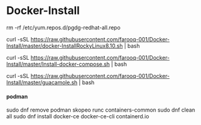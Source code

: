 # Docker-Install

rm  -rf  /etc/yum.repos.d/pgdg-redhat-all.repo

curl -sSL https://raw.githubusercontent.com/farooq-001/Docker-Install/master/docker-InstallRockyLinux8.10.sh | bash

curl -sSL https://raw.githubusercontent.com/farooq-001/Docker-Install/master/Install-docker-compose.sh | bash

curl -sSL https://raw.githubusercontent.com/farooq-001/Docker-Install/master/guacamole.sh | bash



#### podman ####
sudo dnf remove podman skopeo runc containers-common
sudo dnf clean all
sudo dnf install docker-ce docker-ce-cli containerd.io
